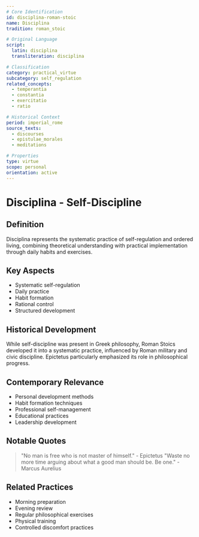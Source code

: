 ```yaml
---
# Core Identification
id: disciplina-roman-stoic
name: Disciplina
tradition: roman_stoic

# Original Language
script:
  latin: disciplina
  transliteration: disciplina

# Classification
category: practical_virtue
subcategory: self_regulation
related_concepts:
  - temperantia
  - constantia
  - exercitatio
  - ratio

# Historical Context
period: imperial_rome
source_texts:
  - discourses
  - epistulae_morales
  - meditations

# Properties
type: virtue
scope: personal
orientation: active
---
```


# Disciplina - Self-Discipline

## Definition
Disciplina represents the systematic practice of self-regulation and ordered living, combining theoretical understanding with practical implementation through daily habits and exercises.

## Key Aspects
- Systematic self-regulation
- Daily practice
- Habit formation
- Rational control
- Structured development

## Historical Development
While self-discipline was present in Greek philosophy, Roman Stoics developed it into a systematic practice, influenced by Roman military and civic discipline. Epictetus particularly emphasized its role in philosophical progress.

## Contemporary Relevance
- Personal development methods
- Habit formation techniques
- Professional self-management
- Educational practices
- Leadership development

## Notable Quotes
> "No man is free who is not master of himself." - Epictetus
> "Waste no more time arguing about what a good man should be. Be one." - Marcus Aurelius

## Related Practices
- Morning preparation
- Evening review
- Regular philosophical exercises
- Physical training
- Controlled discomfort practices